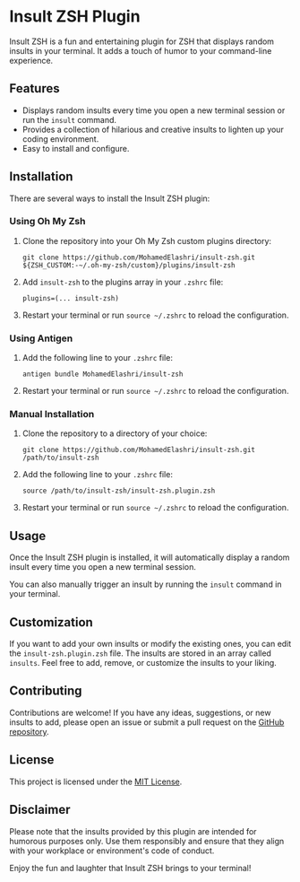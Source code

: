 # Insult ZSH Plugin

Insult ZSH is a fun and entertaining plugin for ZSH that displays random insults in your terminal. It adds a touch of humor to your command-line experience.

## Features

- Displays random insults every time you open a new terminal session or run the `insult` command.
- Provides a collection of hilarious and creative insults to lighten up your coding environment.
- Easy to install and configure.

## Installation

There are several ways to install the Insult ZSH plugin:

### Using Oh My Zsh

1. Clone the repository into your Oh My Zsh custom plugins directory:
   ```
   git clone https://github.com/MohamedElashri/insult-zsh.git ${ZSH_CUSTOM:-~/.oh-my-zsh/custom}/plugins/insult-zsh
   ```

2. Add `insult-zsh` to the plugins array in your `.zshrc` file:
   ```
   plugins=(... insult-zsh)
   ```

3. Restart your terminal or run `source ~/.zshrc` to reload the configuration.

### Using Antigen

1. Add the following line to your `.zshrc` file:
   ```
   antigen bundle MohamedElashri/insult-zsh
   ```

2. Restart your terminal or run `source ~/.zshrc` to reload the configuration.

### Manual Installation

1. Clone the repository to a directory of your choice:
   ```
   git clone https://github.com/MohamedElashri/insult-zsh.git /path/to/insult-zsh
   ```

2. Add the following line to your `.zshrc` file:
   ```
   source /path/to/insult-zsh/insult-zsh.plugin.zsh
   ```

3. Restart your terminal or run `source ~/.zshrc` to reload the configuration.

## Usage

Once the Insult ZSH plugin is installed, it will automatically display a random insult every time you open a new terminal session.

You can also manually trigger an insult by running the `insult` command in your terminal.

## Customization

If you want to add your own insults or modify the existing ones, you can edit the `insult-zsh.plugin.zsh` file. The insults are stored in an array called `insults`. Feel free to add, remove, or customize the insults to your liking.

## Contributing

Contributions are welcome! If you have any ideas, suggestions, or new insults to add, please open an issue or submit a pull request on the [GitHub repository](https://github.com/MohamedElashri/insult-zsh).

## License

This project is licensed under the [MIT License](LICENSE).

## Disclaimer

Please note that the insults provided by this plugin are intended for humorous purposes only. Use them responsibly and ensure that they align with your workplace or environment's code of conduct.

Enjoy the fun and laughter that Insult ZSH brings to your terminal!
